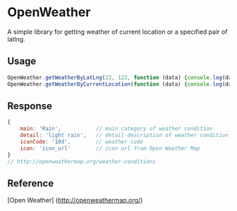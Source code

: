 # OpenWeather
A simple library for getting weather of current location or a specified pair of latlng.

## Usage
```js
OpenWeather.getWeatherByLatLng(22, 122, function (data) {console.log(data)});
OpenWeather.getWeatherByCurrentLocation(function (data) {console.log(data)});
```

## Response
```js
{
	main: 'Rain',			// main category of weather condition
	detail: 'light rain',	// detail description of weather condition
	iconCode: '10d',		// weather code 
	icon: 'icon_url'		// icon url from Open Weather Map
}
// http://openweathermap.org/weather-conditions
```

## Reference
[Open Weather] (http://openweathermap.org/)